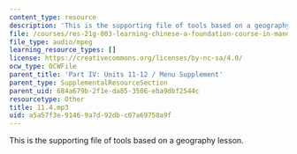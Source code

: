 ```yaml
---
content_type: resource
description: 'This is the supporting file of tools based on a geography lesson. '
file: /courses/res-21g-003-learning-chinese-a-foundation-course-in-mandarin-spring-2011/a5a57f3e91469a7d92dbc07a69758a9f_11.4.mp3
file_type: audio/mpeg
learning_resource_types: []
license: https://creativecommons.org/licenses/by-nc-sa/4.0/
ocw_type: OCWFile
parent_title: 'Part IV: Units 11-12 / Menu Supplement'
parent_type: SupplementalResourceSection
parent_uid: 684a679b-2f1e-da85-3506-eba9dbf2544c
resourcetype: Other
title: 11.4.mp3
uid: a5a57f3e-9146-9a7d-92db-c07a69758a9f
---
```

This is the supporting file of tools based on a geography lesson. 